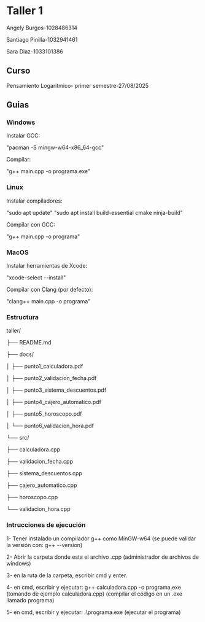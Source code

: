 # Taller 1

Angely Burgos-1028486314

Santiago Pinilla-1032941461

Sara Diaz-1033101386

## Curso

Pensamiento Logaritmico- primer semestre-27/08/2025

## Guias
### Windows
Instalar GCC:

"pacman -S mingw-w64-x86_64-gcc"

Compilar:

"g++ main.cpp -o programa.exe"
### Linux

Instalar compiladores:

"sudo apt update"
"sudo apt install build-essential cmake ninja-build"


Compilar con GCC:

"g++ main.cpp -o programa"

### MacOS
Instalar herramientas de Xcode:

"xcode-select --install"


Compilar con Clang (por defecto):

"clang++ main.cpp -o programa"

### Estructura

taller/

├── README.md

├── docs/

│ ├── punto1_calculadora.pdf

│ ├── punto2_validacion_fecha.pdf

│ ├── punto3_sistema_descuentos.pdf

│ ├── punto4_cajero_automatico.pdf

│ ├── punto5_horoscopo.pdf

│ └── punto6_validacion_hora.pdf

└── src/

 ├── calculadora.cpp
 
 ├── validacion_fecha.cpp
 
 ├── sistema_descuentos.cpp
 
 ├── cajero_automatico.cpp
 
 ├── horoscopo.cpp
 
 └── validacion_hora.cpp

 ### Intrucciones de ejecución
 
 1- Tener instalado un compilador g++ como MinGW-w64 (se puede validar la versión con: g++ --version)
 
 2- Abrir la carpeta donde esta el archivo .cpp (administrador de archivos de windows)

3- en la ruta de la carpeta, escribir cmd y enter.

4- en cmd, escribir y ejecutar: 
g++ calculadora.cpp -o programa.exe (tomando de ejemplo calculadora.cpp)
(compilar el código en un .exe llamado programa)

5- en cmd, escribir y ejecutar:
.\programa.exe
(ejecutar el programa)


